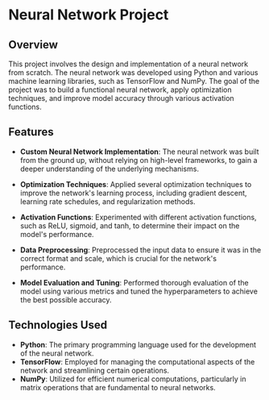 # Neural Network Project

## Overview

This project involves the design and implementation of a neural network from scratch. The neural network was developed using Python and various machine learning libraries, such as TensorFlow and NumPy. The goal of the project was to build a functional neural network, apply optimization techniques, and improve model accuracy through various activation functions.

## Features

- **Custom Neural Network Implementation**: The neural network was built from the ground up, without relying on high-level frameworks, to gain a deeper understanding of the underlying mechanisms.
  
- **Optimization Techniques**: Applied several optimization techniques to improve the network's learning process, including gradient descent, learning rate schedules, and regularization methods.
  
- **Activation Functions**: Experimented with different activation functions, such as ReLU, sigmoid, and tanh, to determine their impact on the model's performance.
  
- **Data Preprocessing**: Preprocessed the input data to ensure it was in the correct format and scale, which is crucial for the network's performance.
  
- **Model Evaluation and Tuning**: Performed thorough evaluation of the model using various metrics and tuned the hyperparameters to achieve the best possible accuracy.

## Technologies Used

- **Python**: The primary programming language used for the development of the neural network.
- **TensorFlow**: Employed for managing the computational aspects of the network and streamlining certain operations.
- **NumPy**: Utilized for efficient numerical computations, particularly in matrix operations that are fundamental to neural networks.

